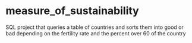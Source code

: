 # measure_of_sustainability
SQL project that queries a table of countries and sorts them into good or bad depending on the fertility rate and the percent over 60 of the country
